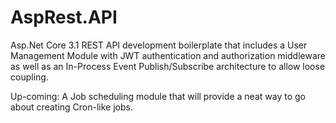 # AspRest.API
 Asp.Net Core 3.1 REST API development boilerplate that includes a User Management Module with JWT authentication and authorization middleware as well as an In-Process Event Publish/Subscribe architecture to allow loose coupling.
 
 Up-coming: A Job scheduling module that will provide a neat way to go about creating Cron-like jobs.
